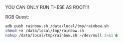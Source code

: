YOU CAN ONLY RUN THESE AS ROOT!!!

RGB Quest:  
```sh
adb push rainbow.sh /data/local/tmp/rainbow.sh
chmod +x /data/local/tmp/rainbow.sh
nohup /data/local/tmp/rainbow.sh >/dev/null 2>&1 &
